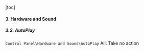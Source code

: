[toc]

#### 3. Hardware and Sound
##### 3.2. AutoPlay
`Control Panel\Hardware and Sound\AutoPlay`
All: Take no action
